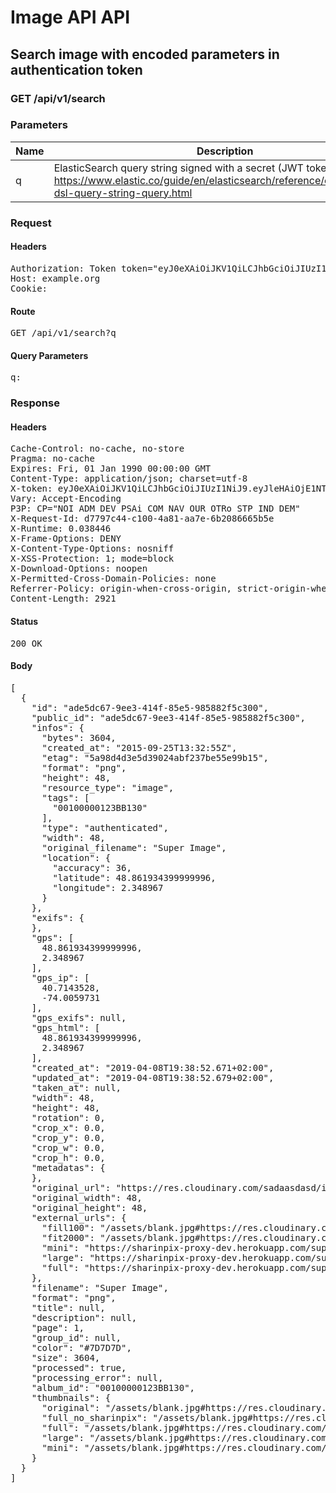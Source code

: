 # Image API API

## Search image with encoded parameters in authentication token

### GET /api/v1/search

### Parameters

| Name | Description | Required | Scope |
|------|-------------|----------|-------|
| q | ElasticSearch query string signed with a secret (JWT token): https://www.elastic.co/guide/en/elasticsearch/reference/current/query-dsl-query-string-query.html | false |  |

### Request

#### Headers

<pre>Authorization: Token token=&quot;eyJ0eXAiOiJKV1QiLCJhbGciOiJIUzI1NiJ9.eyJxIjoiKiIsImlzcyI6ImYzMWM3OTFkLTNkNmEtNDY3ZC1hYzQxLTg0YzUwYzBkZjkwMSJ9.k-QoBSRZePeglYe7b2PXbp2txi9GrntTsX9aRaL7WEQ&quot;
Host: example.org
Cookie: </pre>

#### Route

<pre>GET /api/v1/search?q</pre>

#### Query Parameters

<pre>q: </pre>

### Response

#### Headers

<pre>Cache-Control: no-cache, no-store
Pragma: no-cache
Expires: Fri, 01 Jan 1990 00:00:00 GMT
Content-Type: application/json; charset=utf-8
X-token: eyJ0eXAiOiJKV1QiLCJhbGciOiJIUzI1NiJ9.eyJleHAiOjE1NTQ3NTk1MzIsImlhdCI6MTU1NDc0NTEzMiwiaXNzIjoiZjMxYzc5MWQtM2Q2YS00NjdkLWFjNDEtODRjNTBjMGRmOTAxIiwicSI6IioifQ.VM4aRxiU8yFyojjECAdyoL_jtc4de18F2Nb789mYF9w
Vary: Accept-Encoding
P3P: CP=&quot;NOI ADM DEV PSAi COM NAV OUR OTRo STP IND DEM&quot;
X-Request-Id: d7797c44-c100-4a81-aa7e-6b2086665b5e
X-Runtime: 0.038446
X-Frame-Options: DENY
X-Content-Type-Options: nosniff
X-XSS-Protection: 1; mode=block
X-Download-Options: noopen
X-Permitted-Cross-Domain-Policies: none
Referrer-Policy: origin-when-cross-origin, strict-origin-when-cross-origin
Content-Length: 2921</pre>

#### Status

<pre>200 OK</pre>

#### Body

<pre>[
  {
    "id": "ade5dc67-9ee3-414f-85e5-985882f5c300",
    "public_id": "ade5dc67-9ee3-414f-85e5-985882f5c300",
    "infos": {
      "bytes": 3604,
      "created_at": "2015-09-25T13:32:55Z",
      "etag": "5a98d4d3e5d39024abf237be55e99b15",
      "format": "png",
      "height": 48,
      "resource_type": "image",
      "tags": [
        "00100000123BB130"
      ],
      "type": "authenticated",
      "width": 48,
      "original_filename": "Super Image",
      "location": {
        "accuracy": 36,
        "latitude": 48.861934399999996,
        "longitude": 2.348967
      }
    },
    "exifs": {
    },
    "gps": [
      48.861934399999996,
      2.348967
    ],
    "gps_ip": [
      40.7143528,
      -74.0059731
    ],
    "gps_exifs": null,
    "gps_html": [
      48.861934399999996,
      2.348967
    ],
    "created_at": "2019-04-08T19:38:52.671+02:00",
    "updated_at": "2019-04-08T19:38:52.679+02:00",
    "taken_at": null,
    "width": 48,
    "height": 48,
    "rotation": 0,
    "crop_x": 0.0,
    "crop_y": 0.0,
    "crop_w": 0.0,
    "crop_h": 0.0,
    "metadatas": {
    },
    "original_url": "https://res.cloudinary.com/sadaasdasd/image/authenticated/s--aQ-38Bb2--/fl_attachment/v123123/e3650d42c991.jpg",
    "original_width": 48,
    "original_height": 48,
    "external_urls": {
      "fill100": "/assets/blank.jpg#https://res.cloudinary.com/sadaasdasd/image/authenticated/s--fS2fsRaV--/c_fit,w_300/v123123/e3650d42c991.jpg",
      "fit2000": "/assets/blank.jpg#https://res.cloudinary.com/sadaasdasd/image/authenticated/s--_WOrp9Vb--/c_fit,h_2000,w_2000/v123123/e3650d42c991.jpg",
      "mini": "https://sharinpix-proxy-dev.herokuapp.com/super-image.png?s=1eb4175&url=localhost/images/ade5dc67-9ee3-414f-85e5-985882f5c300/thumbnails/mini-e8024ec158f.jpg",
      "large": "https://sharinpix-proxy-dev.herokuapp.com/super-image.png?s=9278d18&url=localhost/images/ade5dc67-9ee3-414f-85e5-985882f5c300/thumbnails/thumbnail-55b5ce45e13.jpg",
      "full": "https://sharinpix-proxy-dev.herokuapp.com/super-image.png?s=fe6d030&url=localhost/images/ade5dc67-9ee3-414f-85e5-985882f5c300/thumbnails/full-b5affb7531c.jpg"
    },
    "filename": "Super Image",
    "format": "png",
    "title": null,
    "description": null,
    "page": 1,
    "group_id": null,
    "color": "#7D7D7D",
    "size": 3604,
    "processed": true,
    "processing_error": null,
    "album_id": "00100000123BB130",
    "thumbnails": {
      "original": "/assets/blank.jpg#https://res.cloudinary.com/sadaasdasd/image/authenticated/s--1Ifd8SZs--/fl_attachment/dpr_auto,q_auto,f_auto/v123123/e3650d42c991.jpg",
      "full_no_sharinpix": "/assets/blank.jpg#https://res.cloudinary.com/sadaasdasd/image/authenticated/s--zIlO1oCu--/c_fit,h_1920,w_1920/fl_attachment/dpr_auto,q_auto,f_auto/v123123/e3650d42c991.jpg",
      "full": "/assets/blank.jpg#https://res.cloudinary.com/sadaasdasd/image/authenticated/s--zIlO1oCu--/c_fit,h_1920,w_1920/fl_attachment/dpr_auto,q_auto,f_auto/v123123/e3650d42c991.jpg",
      "large": "/assets/blank.jpg#https://res.cloudinary.com/sadaasdasd/image/authenticated/s--1h7l-wai--/c_fit,h_1920,w_1920/c_fill,h_200,w_200/fl_attachment/dpr_auto,q_auto,f_auto/v123123/e3650d42c991.jpg",
      "mini": "/assets/blank.jpg#https://res.cloudinary.com/sadaasdasd/image/authenticated/s--qPlC4lni--/c_fit,h_1920,w_1920/c_fill,h_100,w_100/fl_attachment/dpr_auto,q_auto,f_auto/v123123/e3650d42c991.jpg"
    }
  }
]</pre>
